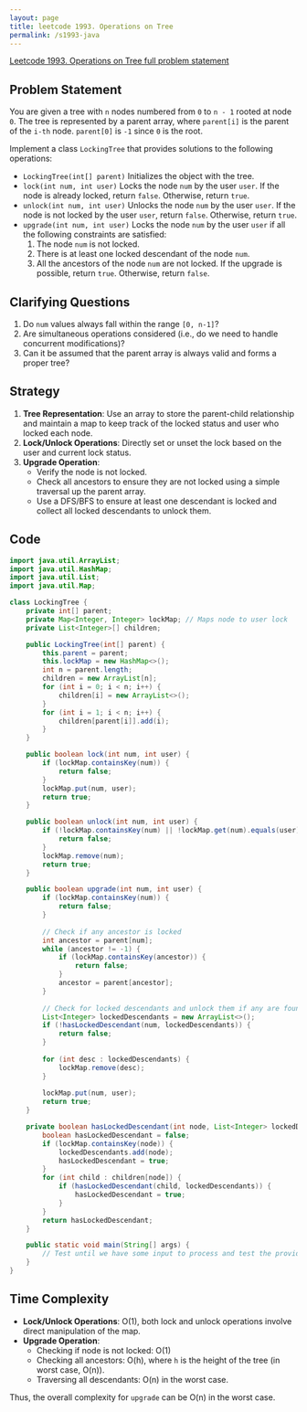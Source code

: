 ```yaml
---
layout: page
title: leetcode 1993. Operations on Tree
permalink: /s1993-java
---
```

[Leetcode 1993. Operations on Tree full problem statement](https://algoadvance.github.io/algoadvance/l1993)
## Problem Statement

You are given a tree with `n` nodes numbered from `0` to `n - 1` rooted at node `0`. The tree is represented by a parent array, where `parent[i]` is the parent of the `i-th` node. `parent[0]` is `-1` since `0` is the root.

Implement a class `LockingTree` that provides solutions to the following operations:

- `LockingTree(int[] parent)` Initializes the object with the tree.
- `lock(int num, int user)` Locks the node `num` by the user `user`. If the node is already locked, return `false`. Otherwise, return `true`.
- `unlock(int num, int user)` Unlocks the node `num` by the user `user`. If the node is not locked by the user `user`, return `false`. Otherwise, return `true`.
- `upgrade(int num, int user)` Locks the node `num` by the user `user` if all the following constraints are satisfied:
  1. The node `num` is not locked.
  2. There is at least one locked descendant of the node `num`.
  3. All the ancestors of the node `num` are not locked.
  If the upgrade is possible, return `true`. Otherwise, return `false`.

## Clarifying Questions

1. Do `num` values always fall within the range `[0, n-1]`?
2. Are simultaneous operations considered (i.e., do we need to handle concurrent modifications)?
3. Can it be assumed that the parent array is always valid and forms a proper tree?

## Strategy

1. **Tree Representation**: Use an array to store the parent-child relationship and maintain a map to keep track of the locked status and user who locked each node.
2. **Lock/Unlock Operations**: Directly set or unset the lock based on the user and current lock status.
3. **Upgrade Operation**:
   - Verify the node is not locked.
   - Check all ancestors to ensure they are not locked using a simple traversal up the parent array.
   - Use a DFS/BFS to ensure at least one descendant is locked and collect all locked descendants to unlock them.

## Code

```java
import java.util.ArrayList;
import java.util.HashMap;
import java.util.List;
import java.util.Map;

class LockingTree {
    private int[] parent;
    private Map<Integer, Integer> lockMap; // Maps node to user lock
    private List<Integer>[] children;

    public LockingTree(int[] parent) {
        this.parent = parent;
        this.lockMap = new HashMap<>();
        int n = parent.length;
        children = new ArrayList[n];
        for (int i = 0; i < n; i++) {
            children[i] = new ArrayList<>();
        }
        for (int i = 1; i < n; i++) {
            children[parent[i]].add(i);
        }
    }

    public boolean lock(int num, int user) {
        if (lockMap.containsKey(num)) {
            return false;
        }
        lockMap.put(num, user);
        return true;
    }

    public boolean unlock(int num, int user) {
        if (!lockMap.containsKey(num) || !lockMap.get(num).equals(user)) {
            return false;
        }
        lockMap.remove(num);
        return true;
    }

    public boolean upgrade(int num, int user) {
        if (lockMap.containsKey(num)) {
            return false;
        }
        
        // Check if any ancestor is locked
        int ancestor = parent[num];
        while (ancestor != -1) {
            if (lockMap.containsKey(ancestor)) {
                return false;
            }
            ancestor = parent[ancestor];
        }
        
        // Check for locked descendants and unlock them if any are found
        List<Integer> lockedDescendants = new ArrayList<>();
        if (!hasLockedDescendant(num, lockedDescendants)) {
            return false;
        }
        
        for (int desc : lockedDescendants) {
            lockMap.remove(desc);
        }
        
        lockMap.put(num, user);
        return true;
    }

    private boolean hasLockedDescendant(int node, List<Integer> lockedDescendants) {
        boolean hasLockedDescendant = false;
        if (lockMap.containsKey(node)) {
            lockedDescendants.add(node);
            hasLockedDescendant = true;
        }
        for (int child : children[node]) {
            if (hasLockedDescendant(child, lockedDescendants)) {
                hasLockedDescendant = true;
            }
        }
        return hasLockedDescendant;
    }

    public static void main(String[] args) {
        // Test until we have some input to process and test the provided methods.
    }
}
```

## Time Complexity

- **Lock/Unlock Operations**: O(1), both lock and unlock operations involve direct manipulation of the map.
- **Upgrade Operation**:
  - Checking if node is not locked: O(1)
  - Checking all ancestors: O(h), where `h` is the height of the tree (in worst case, O(n)).
  - Traversing all descendants: O(n) in the worst case.

Thus, the overall complexity for `upgrade` can be O(n) in the worst case.